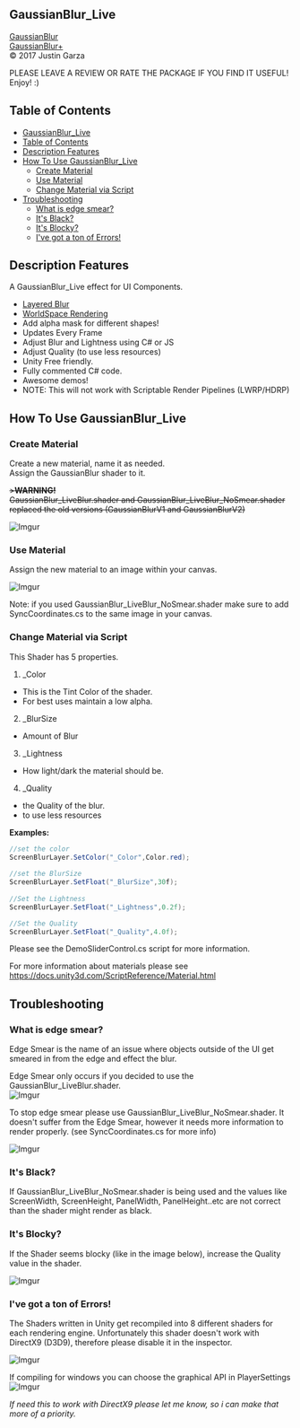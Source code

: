  GaussianBlur_Live
-------------------------------------
[GaussianBlur](http://u3d.as/yJk)  
[GaussianBlur+](http://u3d.as/1wQD)  
© 2017 Justin Garza

PLEASE LEAVE A REVIEW OR RATE THE PACKAGE IF YOU FIND IT USEFUL!
Enjoy! :)

## Table of Contents

- [GaussianBlur_Live](#gaussianblurlive)
- [Table of Contents](#table-of-contents)
- [Description Features](#description-features)
- [How To Use GaussianBlur_Live](#how-to-use-gaussianblurlive)
  - [Create Material](#create-material)
  - [Use Material](#use-material)
  - [Change Material via Script](#change-material-via-script)
- [Troubleshooting](#troubleshooting)
  - [What is edge smear?](#what-is-edge-smear)
  - [It's Black?](#its-black)
  - [It's Blocky?](#its-blocky)
  - [I've got a ton of Errors!](#ive-got-a-ton-of-errors)


## Description Features

A GaussianBlur_Live effect for UI Components.

* [Layered Blur](https://i.imgur.com/ekGzwvL.png)
* [WorldSpace Rendering](https://i.imgur.com/ZAOf3dy.png)
* Add alpha mask for different shapes!
* Updates Every Frame
* Adjust Blur and Lightness using C# or JS
* Adjust Quality (to use less resources)
* Unity Free friendly.
* Fully commented C# code.
* Awesome demos!
* NOTE: This will not work with Scriptable Render Pipelines (LWRP/HDRP)

## How To Use GaussianBlur_Live

### Create Material
Create a new material, name it as needed.  
Assign the GaussianBlur shader to it.

~~>**WARNING!**  
GaussianBlur\_LiveBlur.shader and GaussianBlur\_LiveBlur\_NoSmear.shader replaced the old versions (GaussianBlurV1 and GaussianBlurV2)~~

![Imgur](http://i.imgur.com/qoy3uyxm.png)

### Use Material
Assign the new material to an image within your canvas.

![Imgur](http://i.imgur.com/XIshcrMm.png)

Note: if you used GaussianBlur_LiveBlur_NoSmear.shader make sure to add SyncCoordinates.cs to the same image in your canvas.

### Change Material via Script
This Shader has 5 properties.  

1. _Color  
 * This is the Tint Color of the shader.
 * For best uses maintain a low alpha.  
2. _BlurSize  
 * Amount of Blur
3. _Lightness  
 * How light/dark the material should be.
4. _Quality  
 * the Quality of the blur.
 * to use less resources


**Examples:**

~~~cs  
//set the color
ScreenBlurLayer.SetColor("_Color",Color.red);
        
//set the BlurSize
ScreenBlurLayer.SetFloat("_BlurSize",30f);
     
//Set the Lightness   
ScreenBlurLayer.SetFloat("_Lightness",0.2f);

//Set the Quality
ScreenBlurLayer.SetFloat("_Quality",4.0f);

~~~
 

Please see the DemoSliderControl.cs script for more information.

For more information about materials please see
https://docs.unity3d.com/ScriptReference/Material.html


## Troubleshooting

### What is edge smear?   
Edge Smear is the name of an issue where objects outside of the UI get smeared in from the edge and effect the blur. 

Edge Smear only occurs if you decided to use the GaussianBlur_LiveBlur.shader.  
![Imgur](http://i.imgur.com/OGPs9vFm.png)

To stop edge smear please use GaussianBlur_LiveBlur_NoSmear.shader.
It doesn't suffer from the Edge Smear, however it needs more information to render properly. (see SyncCoordinates.cs for more info) 

![Imgur](http://i.imgur.com/kwOaR5Gm.png)

### It's Black?
If GaussianBlur_LiveBlur_NoSmear.shader is being used and the values like ScreenWidth, ScreenHeight, PanelWidth, PanelHeight..etc are not correct than the shader might render as black.

### It's Blocky?  
If the Shader seems blocky (like in the image below), increase the Quality value in the shader.

![Imgur](http://i.imgur.com/5xclyZ4m.png)

### I've got a ton of Errors!
The Shaders written in Unity get recompiled into 8 different shaders for each rendering engine. Unfortunately  this shader doesn't work with DirectX9 (D3D9), therefore please disable it in the inspector.

![Imgur](http://i.imgur.com/weoBIhh.png)

If compiling for windows you can choose the graphical API in PlayerSettings
![Imgur](http://i.imgur.com/V909vba.png)

*If need this to work with DirectX9 please let me know, so i can make that more of a priority.*
